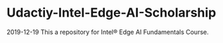 # Udactiy-Intel-Edge-AI-Scholarship
2019-12-19 This a repository for Intel® Edge AI Fundamentals Course.
